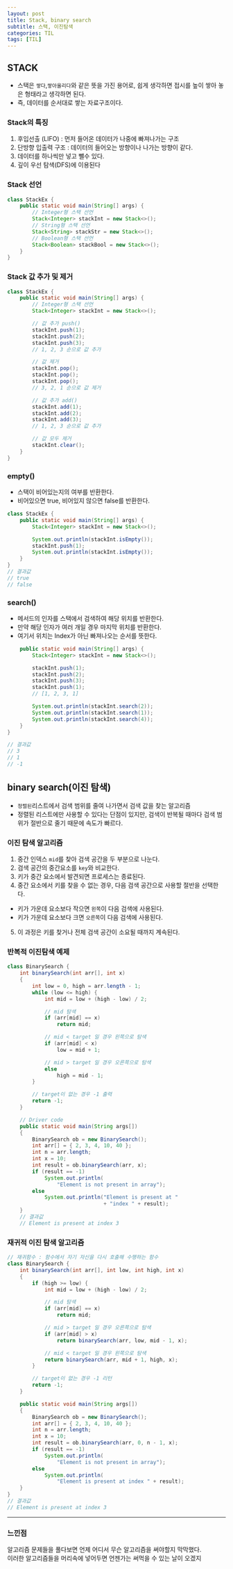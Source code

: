```yaml
---
layout: post
title: Stack, binary search
subtitle: 스택, 이진탐색
categories: TIL
tags: [TIL]
---
```


## STACK 
- 스택은 `쌓다`,`쌓아올리다`와 같은 뜻을 가진 용어로, 쉽게 생각하면 접시를 높이 쌓아 놓은 형태라고 생각하면 된다.
- 즉, 데이터를 순서대로 쌓는 자료구조이다.

### Stack의 특징
1. 후입선출 (LIFO) : 먼저 들어온 데이터가 나중에 빠져나가는 구조
2. 단방향 입출력 구조 : 데이터의 들어오는 방향이나 나가는 방향이 같다.
3. 데이터를 하나씩만 넣고 뺄수 있다.
4. 깊이 우선 탐색(DFS)에 이용된다

### Stack 선언

```java
class StackEx {
    public static void main(String[] args) {
        // Integer형 스택 선언
        Stack<Integer> stackInt = new Stack<>();
        // String형 스택 선언
        Stack<String> stackStr = new Stack<>();
        // Boolean형 스택 선언
        Stack<Boolean> stackBool = new Stack<>();
    }
}
```

### Stack 값 추가 및 제거

```java
class StackEx {
    public static void main(String[] args) {
        // Integer형 스택 선언
        Stack<Integer> stackInt = new Stack<>();

        // 값 추가 push()
        stackInt.push(1);
        stackInt.push(2);
        stackInt.push(3);
        // 1, 2, 3 순으로 값 추가

        // 값 제거
        stackInt.pop();
        stackInt.pop();
        stackInt.pop();
        // 3, 2, 1 순으로 값 제거

        // 값 추가 add()
        stackInt.add(1);
        stackInt.add(2);
        stackInt.add(3);
        // 1, 2, 3 순으로 값 추가

        // 값 모두 제거
        stackInt.clear();
    }
}
```
### empty()
- 스택이 비어있는지의 여부를 반환한다.
- 비어있으면 true, 비어있지 않으면 false를 반환한다.

```java
class StackEx {
    public static void main(String[] args) {
        Stack<Integer> stackInt = new Stack<>();

        System.out.println(stackInt.isEmpty());
        stackInt.push(1);
        System.out.println(stackInt.isEmpty());
	}
}
// 결과값
// true
// false
```


### search() 
- 메서드의 인자를 스택에서 검색하여 해당 위치를 반환한다.
- 만약 해당 인자가 여러 개일 경우 마지막 위치를 반환한다.
- 여기서 위치는 Index가 아닌 빠져나오는 순서를 뜻한다.

```java
    public static void main(String[] args) {
        Stack<Integer> stackInt = new Stack<>();

        stackInt.push(1);
        stackInt.push(2);
        stackInt.push(3);
        stackInt.push(1);
        // [1, 2, 3, 1]

        System.out.println(stackInt.search(2));
        System.out.println(stackInt.search(1));
        System.out.println(stackInt.search(4));
    }
}

// 결과값
// 3
// 1 
// -1
```

## binary search(이진 탐색)
- `정렬된`리스트에서 검색 범위를 줄여 나가면서 검색 값을 찾는 알고리즘
- 정렬된 리스트에만 사용할 수 있다는 단점이 있지만, 검색이 반복될 때마다 검색 범위가 절반으로 줄기 때문에 속도가 빠르다.

### 이진 탐색 알고리즘 
1. 중간 인덱스 `mid`를 찾아 검색 공간을 두 부분으로 나눈다.
2. 검색 공간의 중간요소를 `key`와 비교한다.
3. 키가 중간 요소에서 발견되면 프로세스는 종료된다.
4. 중간 요소에서 키를 찾을 수 없는 경우, 다음 검색 공간으로 사용할 절반을 선택한다.
- 키가 가운데 요소보다 작으면 `왼쪽`이 다음 검색에 사용된다. 
- 키가 가운데 요소보다 크면 `오른쪽`이 다음 검색에 사용된다.
5. 이 과정은 키를 찾거나 전체 검색 공간이 소요될 때까지 계속된다.

### 반복적 이진탐색 예제

```java
class BinarySearch {
    int binarySearch(int arr[], int x)
    {
        int low = 0, high = arr.length - 1;
        while (low <= high) {
            int mid = low + (high - low) / 2;

            // mid 탐색
            if (arr[mid] == x)
                return mid;

            // mid < target 일 경우 왼쪽으로 탐색
            if (arr[mid] < x)
                low = mid + 1;

            // mid > target 일 경우 오른쪽으로 탐색
            else
                high = mid - 1;
        }

        // target이 없는 경우 -1 출력
        return -1;
    }

    // Driver code
    public static void main(String args[])
    {
        BinarySearch ob = new BinarySearch();
        int arr[] = { 2, 3, 4, 10, 40 };
        int n = arr.length;
        int x = 10;
        int result = ob.binarySearch(arr, x);
        if (result == -1)
            System.out.println(
                "Element is not present in array");
        else
            System.out.println("Element is present at "
                               + "index " + result);
    }
    // 결과값
    // Element is present at index 3
```

### 재귀적 이진 탐색 알고리즘 
```java
// 재귀함수 : 함수에서 자기 자신을 다시 호출해 수행하는 함수
class BinarySearch {
    int binarySearch(int arr[], int low, int high, int x)
    {
        if (high >= low) {
            int mid = low + (high - low) / 2;

            // mid 탐색
            if (arr[mid] == x)
                return mid;

            // mid > target 일 경우 오른쪽으로 탐색
            if (arr[mid] > x)
                return binarySearch(arr, low, mid - 1, x);

            // mid < target 일 경우 왼쪽으로 탐색
            return binarySearch(arr, mid + 1, high, x);
        }

        // target이 없는 경우 -1 리턴
        return -1;
    }

    public static void main(String args[])
    {
        BinarySearch ob = new BinarySearch();
        int arr[] = { 2, 3, 4, 10, 40 };
        int n = arr.length;
        int x = 10;
        int result = ob.binarySearch(arr, 0, n - 1, x);
        if (result == -1)
            System.out.println(
                "Element is not present in array");
        else
            System.out.println(
                "Element is present at index " + result);
    }
}
// 결과값
// Element is present at index 3
```

---

### 느낀점
알고리즘 문제들을 풀다보면 언제 어디서 무슨 알고리즘을 써야할지 막막했다.   
이러한 알고리즘들을 머리속에 넣어두면 언젠가는 써먹을 수 있는 날이 오겠지